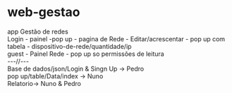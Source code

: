 # web-gestao
app Gestão de redes <br>
Login - painel -pop up - pagina de Rede - Editar/acrescentar - pop up com  tabela - dispositivo-de-rede/quantidade/ip <br>
guest - Painel Rede - pop up so permissões de leitura <br>
---//--- <br>
Base de dados/json/Login & Singn Up -> Pedro<br> 
pop up/table/Data/index  -> Nuno <br>
Relatorio-> Nuno & Pedro<br>

